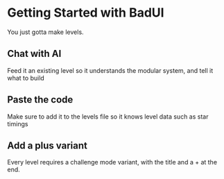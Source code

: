# Getting Started with BadUI

You just gotta make levels.

## Chat with AI
Feed it an existing level so it understands the modular system, and tell it what to build

## Paste the code
Make sure to add it to the levels file so it knows level data such as star timings

## Add a plus variant
Every level requires a challenge mode variant, with the title and a + at the end.

